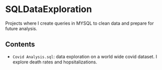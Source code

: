 # SQLDataExploration
Projects where I create queries in MYSQL to clean data and prepare for future analysis. 

## Contents
* `Covid Analysis.sql`: data exploration on a world wide covid dataset. I explore death rates and hopsitalizations. 
